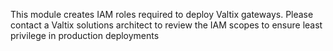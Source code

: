 This module creates IAM roles required to deploy Valtix gateways.  Please contact a Valtix solutions architect to review the IAM scopes to ensure least privilege in production deployments
